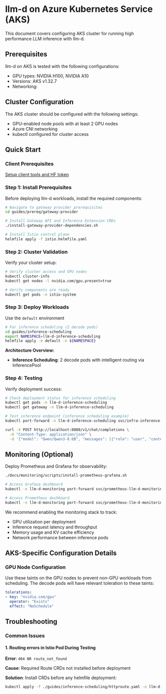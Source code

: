 # llm-d on Azure Kubernetes Service (AKS)

This document covers configuring AKS cluster for running high performance LLM inference with llm-d.

## Prerequisites

llm-d on AKS is tested with the following configurations:

* GPU types: NVIDIA H100, NVIDIA A10
* Versions: AKS v1.32.7
* Networking:

## Cluster Configuration

The AKS cluster should be configured with the following settings:

* GPU-enabled node pools with at least 2 GPU nodes
* Azure CNI networking
* kubectl configured for cluster access

## Quick Start

### Client Prerequisites

[Setup client tools and HF token](https://github.com/llm-d/llm-d/blob/main/guides/prereq/client-setup/README.md)

### Step 1: Install Prerequisites

Before deploying llm-d workloads, install the required components:

```bash
# Navigate to gateway provider prerequisites
cd guides/prereq/gateway-provider

# Install Gateway API and Inference Extension CRDs
./install-gateway-provider-dependencies.sh

# Install Istio control plane
helmfile apply -f istio.helmfile.yaml
```

### Step 2: Cluster Validation

Verify your cluster setup:

```bash
# Verify cluster access and GPU nodes
kubectl cluster-info
kubectl get nodes -l nvidia.com/gpu.present=true

# Verify components are ready
kubectl get pods -n istio-system
```

### Step 3: Deploy Workloads

Use the `default` environment 

```bash
# For inference scheduling (2 decode pods)
cd guides/inference-scheduling
export NAMESPACE=llm-d-inference-scheduling
helmfile apply -e default -n ${NAMESPACE}
```

**Architecture Overview:**

- **Inference Scheduling**: 2 decode pods with intelligent routing via InferencePool

### Step 4: Testing

Verify deployment success:

```bash
# Check deployment status for inference scheduling
kubectl get pods -n llm-d-inference-scheduling
kubectl get gateway -n llm-d-inference-scheduling

# Test inference endpoint (inference scheduling example)
kubectl port-forward -n llm-d-inference-scheduling svc/infra-inference-scheduling-inference-gateway-istio 8080:80

curl -X POST http://localhost:8080/v1/chat/completions \
  -H "Content-Type: application/json" \
  -d '{"model": "Qwen/Qwen3-0.6B", "messages": [{"role": "user", "content": "hello"}], "max_tokens": 20}'
```

## Monitoring (Optional)
Deploy Prometheus and Grafana for observability:

```bash
./docs/monitoring/scripts/install-prometheus-grafana.sh

# Access Grafana dashboard
kubectl -n llm-d-monitoring port-forward svc/prometheus-llm-d-monitoring-grafana 3000:80

# Access Prometheus dashboard
kubectl -n llm-d-monitoring port-forward svc/prometheus-llm-d-monitorin-prometheus 9090:9090
```

We recommend enabling the monitoring stack to track:
- GPU utilization per deployment
- Inference request latency and throughput
- Memory usage and KV cache efficiency
- Network performance between inference pods

## AKS-Specific Configuration Details

### GPU Node Configuration

Use these taints on the GPU nodes to prevent non-GPU workloads from scheduling. The decode pods will have relevant toleration to these taints:

```yaml
tolerations:
- key: "nvidia.com/gpu"
  operator: "Exists"
  effect: "NoSchedule"
```

## Troubleshooting

### Common Issues

#### 1. Routing errors in Istio Pod During Testing

**Error**: `404 NR route_not_found`

**Cause**: Required Route CRDs not installed before deployment

**Solution**: Install CRDs before any helmfile deployment:
```bash
kubectl apply -f ./guides/inference-scheduling/httproute.yaml -n llm-d-inference-scheduling
```
